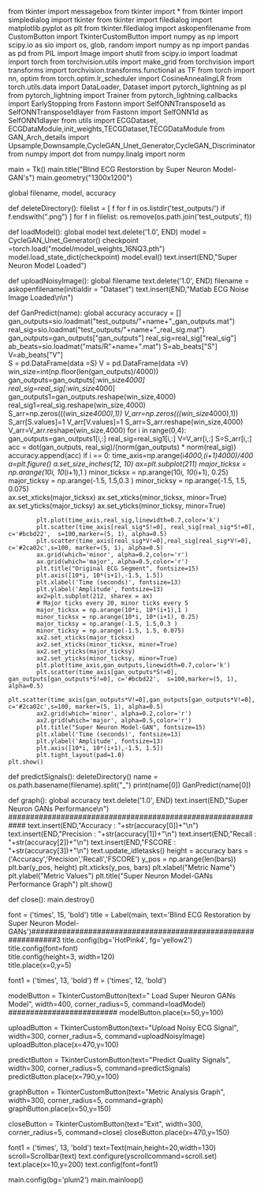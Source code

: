 from tkinter import messagebox
from tkinter import *
from tkinter import simpledialog
import tkinter
from tkinter import filedialog
import matplotlib.pyplot as plt
from tkinter.filedialog import askopenfilename
from CustomButton import TkinterCustomButton
import numpy as np
import scipy.io as sio
import os, glob, random
import numpy as np
import pandas as pd
from PIL import Image
import shutil
from scipy.io import loadmat
import torch
from torchvision.utils import make_grid
from torchvision import transforms
import torchvision.transforms.functional as TF
from torch import nn, optim
from torch.optim.lr_scheduler import CosineAnnealingLR
from torch.utils.data import DataLoader, Dataset
import pytorch_lightning as pl
from pytorch_lightning import Trainer
from pytorch_lightning.callbacks import EarlyStopping
from Fastonn import SelfONNTranspose1d as SelfONNTranspose1dlayer
from Fastonn import SelfONN1d as SelfONN1dlayer
from utils import ECGDataset, ECGDataModule,init_weights,TECGDataset,TECGDataModule
from GAN_Arch_details import Upsample,Downsample,CycleGAN_Unet_Generator,CycleGAN_Discriminator
from numpy import dot
from numpy.linalg import norm

main = Tk()
main.title("Blind ECG Restorstion by Super Neuron Model-GAN's") 
main.geometry("1300x1200")

global filename, model, accuracy

def deleteDirectory():
    filelist = [ f for f in os.listdir('test_outputs/') if f.endswith(".png") ]
    for f in filelist:
        os.remove(os.path.join('test_outputs', f))

def loadModel():
    global model
    text.delete('1.0', END)
    model = CycleGAN_Unet_Generator()
    checkpoint =torch.load("model/model_weights_16NQ3.pth")
    model.load_state_dict(checkpoint)
    model.eval()
    text.insert(END,"Super Neuron  Model Loaded")

def uploadNoisyImage():
    global filename
    text.delete('1.0', END)
    filename = askopenfilename(initialdir = "Dataset")
    text.insert(END,"Matlab ECG Noise Image Loaded\n\n")

def GanPredict(name):
    global accuracy
    accuracy = []
    gan_outputs=sio.loadmat("test_outputs/"+name+"_gan_outputs.mat")
    real_sig=sio.loadmat("test_outputs/"+name+"_real_sig.mat")
    gan_outputs=gan_outputs["gan_outputs"]
    real_sig=real_sig["real_sig"]
    ab_beats=sio.loadmat("mats/R"+name+".mat")
    S=ab_beats["S"]
    V=ab_beats["V"]    
    S = pd.DataFrame(data =S)
    V = pd.DataFrame(data =V)    
    win_size=int(np.floor(len(gan_outputs)/4000))    
    gan_outputs=gan_outputs[:win_size*4000]  
    real_sig=real_sig[:win_size*4000]    
    gan_outputs1=gan_outputs.reshape(win_size,4000)   
    real_sig1=real_sig.reshape(win_size,4000)    
    S_arr=np.zeros(((win_size*4000),1))
    V_arr=np.zeros(((win_size*4000),1))
    S_arr[S.values]=1
    V_arr[V.values]=1
    S_arr=S_arr.reshape(win_size,4000)
    V_arr=V_arr.reshape(win_size,4000)
    for i in range(0,4):
        gan_outputs=gan_outputs1[i,:]
        real_sig=real_sig1[i,:]
        V=V_arr[i,:]
        S=S_arr[i,:]
        acc = dot(gan_outputs, real_sig)/(norm(gan_outputs) * norm(real_sig))
        accuracy.append(acc)
        if i == 0:
            time_axis=np.arange(i*4000,(i+1)*4000)/400
            a=plt.figure()
            a.set_size_inches(12, 10)
            ax=plt.subplot(211)
            major_ticksx = np.arange(10*i, 10*(i+1),1 )
            minor_ticksx = np.arange(10*i, 10*(i+1), 0.25)
            major_ticksy = np.arange(-1.5, 1.5,0.3 )
            minor_ticksy = np.arange(-1.5, 1.5, 0.075)            
            ax.set_xticks(major_ticksx)
            ax.set_xticks(minor_ticksx, minor=True)          
            ax.set_yticks(major_ticksy)
            ax.set_yticks(minor_ticksy, minor=True)
        
            plt.plot(time_axis,real_sig,linewidth=0.7,color='k')
            plt.scatter(time_axis[real_sig*S!=0], real_sig[real_sig*S!=0], c='#bcbd22',  s=100,marker=(5, 1), alpha=0.5)
            plt.scatter(time_axis[real_sig*V!=0],real_sig[real_sig*V!=0], c='#2ca02c',s=100, marker=(5, 1), alpha=0.5)     
            ax.grid(which='minor', alpha=0.2,color='r')
            ax.grid(which='major', alpha=0.5,color='r')           
            plt.title("Original ECG Segment", fontsize=15)
            plt.axis([10*i, 10*(i+1),-1.5, 1.5])
            plt.xlabel('Time (seconds)', fontsize=13)
            plt.ylabel('Amplitude', fontsize=13)
            ax2=plt.subplot(212, sharex = ax)
            # Major ticks every 20, minor ticks every 5
            major_ticksx = np.arange(10*i, 10*(i+1),1 )
            minor_ticksx = np.arange(10*i, 10*(i+1), 0.25)          
            major_ticksy = np.arange(-1.5, 1.5,0.3 )
            minor_ticksy = np.arange(-1.5, 1.5, 0.075)         
            ax2.set_xticks(major_ticksx)
            ax2.set_xticks(minor_ticksx, minor=True)         
            ax2.set_yticks(major_ticksy)
            ax2.set_yticks(minor_ticksy, minor=True)
            plt.plot(time_axis,gan_outputs,linewidth=0.7,color='k')
            plt.scatter(time_axis[gan_outputs*S!=0], gan_outputs[gan_outputs*S!=0], c='#bcbd22',  s=100,marker=(5, 1), alpha=0.5)
            plt.scatter(time_axis[gan_outputs*V!=0],gan_outputs[gan_outputs*V!=0], c='#2ca02c',s=100, marker=(5, 1), alpha=0.5)    
            ax2.grid(which='minor', alpha=0.2,color='r')
            ax2.grid(which='major', alpha=0.5,color='r')           
            plt.title("Super Neuron Model-GAN", fontsize=15)
            plt.xlabel('Time (seconds)', fontsize=13)
            plt.ylabel('Amplitude', fontsize=13)
            plt.axis([10*i, 10*(i+1),-1.5, 1.5])         
            plt.tight_layout(pad=1.0)
    plt.show()
    
def predictSignals():
    deleteDirectory()
    name = os.path.basename(filename).split("_")
    print(name[0])
    GanPredict(name[0])
    
def graph():
    global accuracy
    text.delete('1.0', END)
    text.insert(END,"Super Neuron GANs Performance\n")  ############################################################
    text.insert(END,"Accuracy  : "+str(accuracy[0])+"\n")
    text.insert(END,"Precision : "+str(accuracy[1])+"\n")
    text.insert(END,"Recall    : "+str(accuracy[2])+"\n")
    text.insert(END,"FSCORE    : "+str(accuracy[3])+"\n")
    text.update_idletasks()
    height = accuracy
    bars = ('Accuracy','Precision','Recall','FSCORE')
    y_pos = np.arange(len(bars))
    plt.bar(y_pos, height)
    plt.xticks(y_pos, bars)
    plt.xlabel("Metric Name")
    plt.ylabel("Metric Values")
    plt.title("Super Neuron Model-GANs Performance Graph")
    plt.show()

def close():
    main.destroy()

font = ('times', 15, 'bold')
title = Label(main, text='Blind ECG Restoration by Super Neuron Model-GANs')##############################################################3
title.config(bg='HotPink4', fg='yellow2')  
title.config(font=font)           
title.config(height=3, width=120)       
title.place(x=0,y=5)

font1 = ('times', 13, 'bold')
ff = ('times', 12, 'bold')

modelButton = TkinterCustomButton(text=" Load Super Neuron GANs Model", width=400, corner_radius=5, command=loadModel) #########################
modelButton.place(x=50,y=100)

uploadButton = TkinterCustomButton(text="Upload Noisy ECG Signal", width=300, corner_radius=5, command=uploadNoisyImage)
uploadButton.place(x=470,y=100)

predictButton = TkinterCustomButton(text="Predict Quality Signals", width=300, corner_radius=5, command=predictSignals)
predictButton.place(x=790,y=100)

graphButton = TkinterCustomButton(text="Metric Analysis Graph", width=300, corner_radius=5, command=graph)
graphButton.place(x=50,y=150)

closeButton = TkinterCustomButton(text="Exit", width=300, corner_radius=5, command=close)
closeButton.place(x=470,y=150)


font1 = ('times', 13, 'bold')
text=Text(main,height=20,width=130)
scroll=Scrollbar(text)
text.configure(yscrollcommand=scroll.set)
text.place(x=10,y=200)
text.config(font=font1)

main.config(bg='plum2')
main.mainloop()
